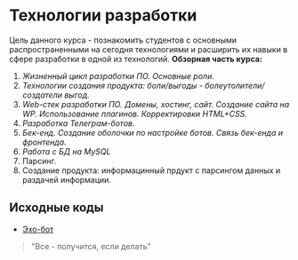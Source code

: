 # Технологии разработки
Цель данного курса - познакомить студентов с основными распространенными на сегодня технологиями и расширить их навыки в сфере разработки в одной из технологий.
**Обзорная часть курса:** 
1. *Жизненный цикл разработки ПО. Основные роли.*
2. *Технологии создания продукта: боли/выгоды - болеутолители/создатели выгод.*
3. *Web-стек разработки ПО. Домены, хостинг, сайт. Создание сайта на WP. Использование плагинов. Корректировки HTML+CSS.*
4. *Разработка Телеграм-ботов.*
5. _Бек-енд. Создание оболочки по настройке ботов. Связь бек-енда и фронтенда._
6. _Работа с БД на MySQL_
7. Парсинг.
8. Создание продукта: информацинный прдукт с парсингом данных и раздачей информации.

## Исходные коды
* [Эхо-бот](https://github.com/mikh-maksi/own-finances-bot/blob/main/step02/02bot_echo.py)

> "Все - получится, если делать"
